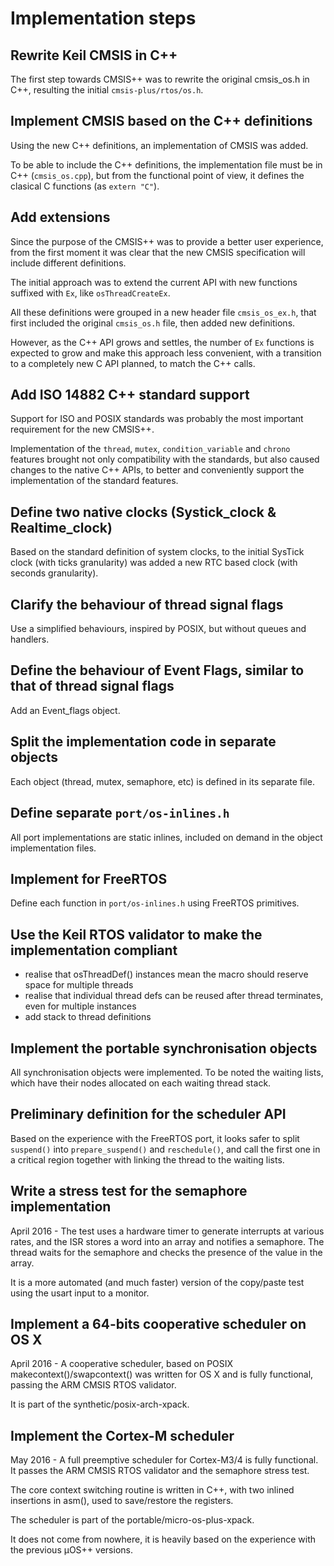 # Implementation steps

## Rewrite Keil CMSIS in C++

The first step towards CMSIS++ was to rewrite the original cmsis_os.h in C++,
resulting the initial `cmsis-plus/rtos/os.h`.

## Implement CMSIS based on the C++ definitions

Using the new C++ definitions, an implementation of CMSIS was added.

To be able to include the C++ definitions, the implementation file
must be in C++ (`cmsis_os.cpp`), but from the functional point of view,
it defines the clasical C functions (as `extern "C"`).

## Add extensions

Since the purpose of the CMSIS++ was to provide a better user experience, 
from the first moment it was clear that the new CMSIS specification will
include different definitions.

The initial approach was to extend the current API with new functions
suffixed with `Ex`, like `osThreadCreateEx`.

All these definitions were grouped in a new header file `cmsis_os_ex.h`,
that first included the original `cmsis_os.h` file, then added new
definitions.

However, as the C++ API grows and settles, the number of `Ex` functions 
is expected to grow and make this approach less convenient, with a transition
to a completely new C API planned, to match the C++ calls.

## Add ISO 14882 C++ standard support

Support for ISO and POSIX standards was probably the most important 
requirement for the new CMSIS++.

Implementation of the `thread`, `mutex`, `condition_variable` and `chrono`
features brought not only compatibility with the standards, but also caused
changes to the native C++ APIs, to better and conveniently support
the implementation of the standard features.

## Define two native clocks (Systick\_clock & Realtime\_clock)

Based on the standard definition of system clocks, to the initial SysTick 
clock (with ticks granularity) was added a new RTC based clock (with seconds
granularity).

## Clarify the behaviour of thread signal flags

Use a simplified behaviours, inspired by POSIX, but without queues and handlers. 

## Define the behaviour of Event Flags, similar to that of thread signal flags

Add an Event_flags object.

## Split the implementation code in separate objects

Each object (thread, mutex, semaphore, etc) is defined in its separate file.

## Define separate `port/os-inlines.h` 

All port implementations are static inlines, included on demand in the object implementation files.

## Implement for FreeRTOS

Define each function in `port/os-inlines.h` using FreeRTOS primitives.

## Use the Keil RTOS validator to make the implementation compliant

- realise that osThreadDef() instances mean the macro should reserve space for multiple threads
- realise that individual thread defs can be reused after thread terminates, even for multiple instances
- add stack to thread definitions

## Implement the portable synchronisation objects

All synchronisation objects were implemented. To be noted the waiting lists, 
which have their nodes allocated on each waiting thread stack.

## Preliminary definition for the scheduler API

Based on the experience with the FreeRTOS port, it looks safer to split `suspend()` into
`prepare_suspend()` and `reschedule()`, and call the first one in a critical
region together with linking the thread to the waiting lists.

## Write a stress test for the semaphore implementation

April 2016 - The test uses a hardware timer to generate interrupts at various rates, and
the ISR stores a word into an array and notifies a semaphore. The thread 
waits for the semaphore and checks the presence of the value in the array.

It is a more automated (and much faster) version of the copy/paste test using 
the usart input to a monitor.

## Implement a 64-bits cooperative scheduler on OS X

April 2016 - A cooperative scheduler, based on POSIX makecontext()/swapcontext() was written for OS X and is fully functional, passing the ARM CMSIS RTOS validator.

It is part of the synthetic/posix-arch-xpack.

## Implement the Cortex-M scheduler

May 2016 - A full preemptive scheduler for Cortex-M3/4 is fully functional. It passes the ARM CMSIS RTOS validator and the semaphore stress test.

The core context switching routine is written in C++, with two inlined insertions in asm(), used to save/restore the registers.

The scheduler is part of the portable/micro-os-plus-xpack.

It does not come from nowhere, it is heavily based on the experience with the previous µOS++ versions.












